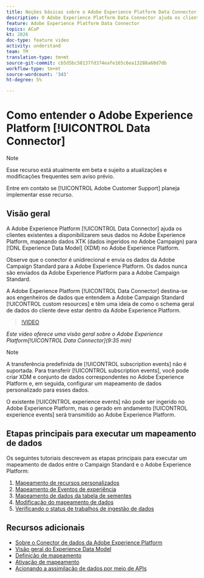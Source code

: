 ```yaml
---
title: Noções básicas sobre o Adobe Experience Platform Data Connector
description: O Adobe Experience Platform Data Connector ajuda os clientes existentes a disponibilizarem seus dados no Adobe Experience Platform, mapeando dados XTK (dados ingeridos na Campanha) para dados do Experience Data Model (XDM) no Adobe Experience Platform.
feature: Adobe Experience Platform Data Connector
topics: ACoP
kt: 2826
doc-type: feature video
activity: understand
team: TM
translation-type: tm+mt
source-git-commit: cb5d5bc58137fd374eafe165c6ea13288a60d7db
workflow-type: tm+mt
source-wordcount: '343'
ht-degree: 5%

---
```



# Como entender o Adobe Experience Platform [!UICONTROL Data Connector]

>[!NOTE]
>
>Esse recurso está atualmente em beta e sujeito a atualizações e modificações frequentes sem aviso prévio.
>
>Entre em contato se [!UICONTROL Adobe Customer Support] planeja implementar esse recurso.

## Visão geral

A Adobe Experience Platform [!UICONTROL Data Connector] ajuda os clientes existentes a disponibilizarem seus dados no Adobe Experience Platform, mapeando dados XTK (dados ingeridos no Adobe Campaign) para [!DNL Experience Data Model] (XDM) no Adobe Experience Platform.

Observe que o conector é unidirecional e envia os dados da Adobe Campaign Standard para a Adobe Experience Platform. Os dados nunca são enviados da Adobe Experience Platform para a Adobe Campaign Standard.

A Adobe Experience Platform [!UICONTROL Data Connector] destina-se aos engenheiros de dados que entendem a Adobe Campaign Standard [!UICONTROL custom resources] e têm uma ideia de como o schema geral de dados do cliente deve estar dentro da Adobe Experience Platform.

>[!VIDEO](https://video.tv.adobe.com/v/27304?quality=12)

*Este vídeo oferece uma visão geral sobre o Adobe Experience Platform[!UICONTROL Data Connector](9:35 min)*

>[!NOTE]
>
>A transferência predefinida de [!UICONTROL subscription events] não é suportada. Para transferir [!UICONTROL subscription events], você pode criar XDM e conjunto de dados correspondentes no Adobe Experience Platform e, em seguida, configurar um mapeamento de dados personalizado para esses dados.
>
>O existente [!UICONTROL experience events] não pode ser ingerido no Adobe Experience Platform, mas o gerado em andamento [!UICONTROL experience events] será transmitido ao Adobe Experience Platform.

## Etapas principais para executar um mapeamento de dados

Os seguintes tutoriais descrevem as etapas principais para executar um mapeamento de dados entre o Campaign Standard e o Adobe Experience Platform:

1. [Mapeamento de recursos personalizados](/help/administrating/adobe-experience-platform-data-connector/mapping-custom-resources.md)
2. [Mapeamento de Eventos de experiência](/help/administrating/adobe-experience-platform-data-connector/mapping-experience-events.md)
3. [Mapeamento de dados da tabela de sementes](/help/administrating/adobe-experience-platform-data-connector/mapping-seed-table-data.md)
4. [Modificação do mapeamento de dados](/help/administrating/adobe-experience-platform-data-connector/modifying-data-mapping.md)
5. [Verificando o status de trabalhos de ingestão de dados](/help/administrating/adobe-experience-platform-data-connector/checking-status-of-data-ingestion-jobs.md)

## Recursos adicionais

* [Sobre o Conector de dados da Adobe Experience Platform](https://docs.adobe.com/content/help/en/campaign-standard/using/administrating/mapping-campaign-and-aep-data/aep-about-data-connector.html)
* [Visão geral do Experience Data Model](https://docs.adobe.com/content/help/en/campaign-standard/using/administrating/mapping-campaign-and-aep-data/aep-data-model-overview.html)
* [Definição de mapeamento](https://docs.adobe.com/content/help/en/campaign-standard/using/administrating/mapping-campaign-and-aep-data/aep-mapping-definition.html)
* [Ativação de mapeamento](https://docs.adobe.com/content/help/en/campaign-standard/using/administrating/mapping-campaign-and-aep-data/aep-mapping-activation.html)
* [Acionando a assimilação de dados por meio de APIs](https://docs.adobe.com/content/help/en/campaign-standard/using/administrating/mapping-campaign-and-aep-data/aep-triggering-data-ingestion.html)
